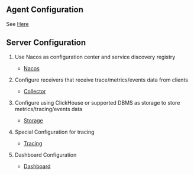 
## Agent Configuration

See [Here](agent/README.md)

## Server Configuration

1. Use Nacos as configuration center and service discovery registry
    - [Nacos](server/configuration-nacos.md)

2. Configure receivers that receive trace/metrics/events data from clients
    - [Collector](server/configuration-collector.md)

3. Configure using ClickHouse or supported DBMS as storage to store metrics/tracing/events data
    - [Storage](server/configuration-storage.md)

4. Special Configuration for tracing
    - [Tracing](server/configuration-tracing.md)

5. Dashboard Configuration

    - [Dashboard](webapp/configuration-dashboard.md)